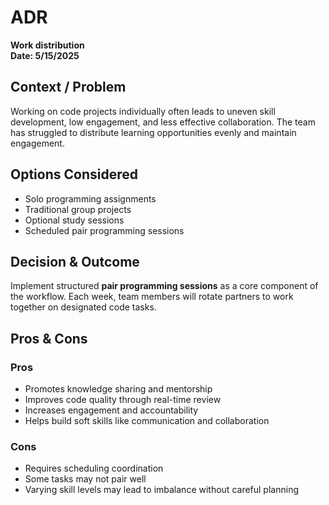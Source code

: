 # ADR  
**Work distribution**  
**Date: 5/15/2025**

## Context / Problem  
Working on code projects individually often leads to uneven skill development, low engagement, and less effective collaboration. The team has struggled to distribute learning opportunities evenly and maintain engagement.

## Options Considered  
- Solo programming assignments  
- Traditional group projects  
- Optional study sessions  
- Scheduled pair programming sessions  

## Decision & Outcome  
Implement structured **pair programming sessions** as a core component of the workflow. Each week, team members will rotate partners to work together on designated code tasks.

## Pros & Cons  

### Pros  
- Promotes knowledge sharing and mentorship  
- Improves code quality through real-time review  
- Increases engagement and accountability  
- Helps build soft skills like communication and collaboration  

### Cons  
- Requires scheduling coordination  
- Some tasks may not pair well  
- Varying skill levels may lead to imbalance without careful planning  
